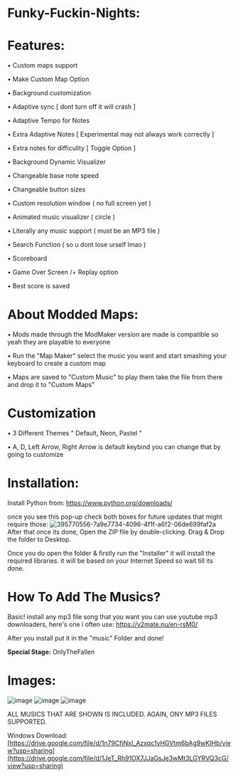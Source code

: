 # Funky-Fuckin-Nights:


# Features:
• Custom maps support 

• Make Custom Map Option

• Background customization 

• Adaptive sync [ dont turn off it will crash ]

• Adaptive Tempo for Notes

• Extra Adaptive Notes [ Experimental may not always work correctly ]

• Extra notes for difficulity [ Toggle Option ]

• Background Dynamic Visualizer

• Changeable base note speed

• Changeable button sizes

• Custom resolution window ( no full screen yet )

• Animated music visualizer ( circle )

• Literally any music support ( must be an MP3 file )

• Search Function ( so u dont lose urself lmao )

• Scoreboard 

• Game Over Screen /+ Replay option

• Best score is saved


# About Modded Maps:
• Mods made through the ModMaker version are made is compatible so yeah they are playable to everyone

• Run the "Map Maker" select the music you want and start smashing your keyboard to create a custom map

• Maps are saved to "Custom Music" to play them take the file from there and drop it to "Custom Maps"


# Customization
• 3 Different Themes " Default, Neon, Pastel "

• A, D, Left Arrow, Right Arrow is default keybind you can change that by going to customize 


# Installation:
Install Python from: https://www.python.org/downloads/

once you see this pop-up check both boxes for future updates that might require those:
![395770556-7a9e7734-4096-4f1f-a6f2-06de699faf2a](https://github.com/user-attachments/assets/42e3facd-6e6a-46b7-88b6-da8f5b8c05aa)
After that once its done, Open the ZIP file by double-clicking. Drag & Drop the folder to Desktop.

Once you do open the folder & firstly run the "Installer" it will install the required libraries. it will be based on your Internet Speed so wait till its done.

# How To Add The Musics?
Basic! install any mp3 file song that you want you can use youtube mp3 downloaders, here's one i often use: https://y2mate.nu/en-rsM0/

After you install put it in the "music" Folder and done!

**Special Stage:** OnlyTheFallen

# Images:
![image](https://github.com/user-attachments/assets/0e1e7ad1-440c-40f7-ba1b-c0c57048f742)
![image](https://github.com/user-attachments/assets/bbcb75c4-6237-4b63-860f-2b34efca665e)
![image](https://github.com/user-attachments/assets/41f86462-6ff1-4936-8f02-e6853c5bdcf7)

ALL MUSICS THAT ARE SHOWN IS INCLUDED. AGAIN, ONY MP3 FILES SUPPORTED.

Windows Download: [https://drive.google.com/file/d/1n79CfjNxI_Azxqc1yHGVtm6bAg9wKIHb/view?usp=sharing](https://drive.google.com/file/d/1JeT_Rh91OX7JJaGsJe3wMt3LGYRVQ3cG/view?usp=sharing)
